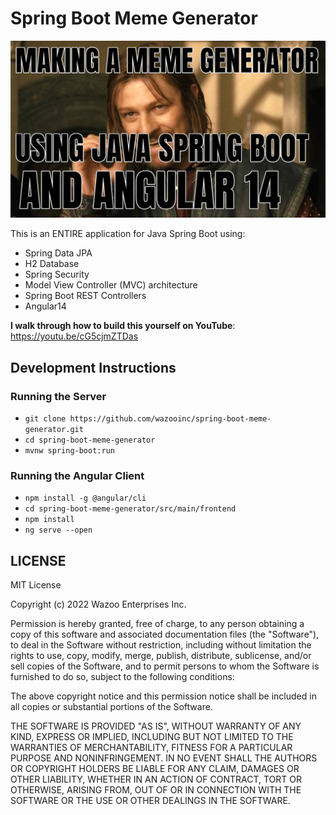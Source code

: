 # Spring Boot Meme Generator

![Alt text](./screenshot.jpg?raw=true "One Does Not Simply")

This is an ENTIRE application for Java Spring Boot using:
- Spring Data JPA
- H2 Database
- Spring Security
- Model View Controller (MVC) architecture
- Spring Boot REST Controllers
- Angular14

**I walk through how to build this yourself on YouTube**: https://youtu.be/cG5cjmZTDas

## Development Instructions

### Running the Server
- `git clone https://github.com/wazooinc/spring-boot-meme-generator.git`
- `cd spring-boot-meme-generator`
- `mvnw spring-boot:run`

### Running the Angular Client
- `npm install -g @angular/cli`
- `cd spring-boot-meme-generator/src/main/frontend`
- `npm install`
- `ng serve --open`

## LICENSE

MIT License

Copyright (c) 2022 Wazoo Enterprises Inc.

Permission is hereby granted, free of charge, to any person obtaining a copy
of this software and associated documentation files (the "Software"), to deal
in the Software without restriction, including without limitation the rights
to use, copy, modify, merge, publish, distribute, sublicense, and/or sell
copies of the Software, and to permit persons to whom the Software is
furnished to do so, subject to the following conditions:

The above copyright notice and this permission notice shall be included in all
copies or substantial portions of the Software.

THE SOFTWARE IS PROVIDED "AS IS", WITHOUT WARRANTY OF ANY KIND, EXPRESS OR
IMPLIED, INCLUDING BUT NOT LIMITED TO THE WARRANTIES OF MERCHANTABILITY,
FITNESS FOR A PARTICULAR PURPOSE AND NONINFRINGEMENT. IN NO EVENT SHALL THE
AUTHORS OR COPYRIGHT HOLDERS BE LIABLE FOR ANY CLAIM, DAMAGES OR OTHER
LIABILITY, WHETHER IN AN ACTION OF CONTRACT, TORT OR OTHERWISE, ARISING FROM,
OUT OF OR IN CONNECTION WITH THE SOFTWARE OR THE USE OR OTHER DEALINGS IN THE
SOFTWARE.
